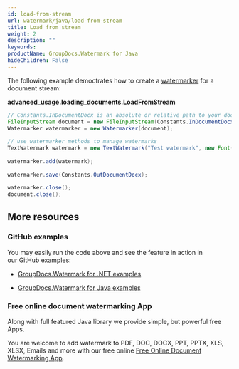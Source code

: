 ```yaml
---
id: load-from-stream
url: watermark/java/load-from-stream
title: Load from stream
weight: 2
description: ""
keywords: 
productName: GroupDocs.Watermark for Java
hideChildren: False
---
```

The following example democtrates how to create a [watermarker](https://apireference.groupdocs.com/watermark/java/com.groupdocs.watermark/Watermarker) for a document stream:

**advanced\_usage.loading\_documents.LoadFromStream**

```java
// Constants.InDocumentDocx is an absolute or relative path to your document. Ex: "C:\\Docs\\document.docx"
FileInputStream document = new FileInputStream(Constants.InDocumentDocx);                                   
Watermarker watermarker = new Watermarker(document);                                                        
                                                                                                            
// use watermarker methods to manage watermarks                                                             
TextWatermark watermark = new TextWatermark("Test watermark", new Font("Arial", 12));                       
                                                                                                            
watermarker.add(watermark);                                                                                 
                                                                                                            
watermarker.save(Constants.OutDocumentDocx);                                                                
                                                                                                            
watermarker.close();                                                                                      
document.close();                                                                                           
```

## More resources

### GitHub examples

You may easily run the code above and see the feature in action in our GitHub examples:

*   [GroupDocs.Watermark for .NET examples](https://github.com/groupdocs-watermark/GroupDocs.Watermark-for-.NET)
    
*   [GroupDocs.Watermark for Java examples](https://github.com/groupdocs-watermark/GroupDocs.Watermark-for-Java)
    

### Free online document watermarking App

Along with full featured Java library we provide simple, but powerful free Apps.

You are welcome to add watermark to PDF, DOC, DOCX, PPT, PPTX, XLS, XLSX, Emails and more with our free online [Free Online Document Watermarking App](https://products.groupdocs.app/watermark).
